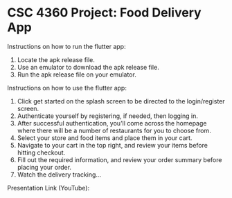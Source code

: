 # CSC 4360 Project: Food Delivery App

Instructions on how to run the flutter app:
  1. Locate the apk release file.
  2. Use an emulator to download the apk release file.
  3. Run the apk release file on your emulator.
     
Instructions on how to use the flutter app:
  1. Click get started on the splash screen to be directed to the login/register screen.
  2. Authenticate yourself by registering, if needed, then logging in.
  3. After successful authentication, you'll come across the homepage where there will be a number of restaurants for you to choose from.
  4. Select your store and food items and place them in your cart.
  5. Navigate to your cart in the top right, and review your items before hitting checkout.
  6. Fill out the required information, and review your order summary before placing your order.
  7. Watch the delivery tracking...
  
Presentation Link (YouTube): 
